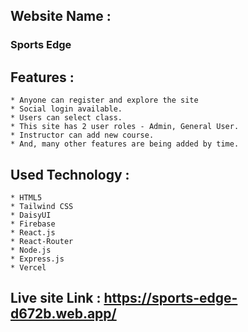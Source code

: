 ## Website Name : 
### Sports Edge

## Features : 
    * Anyone can register and explore the site 
    * Social login available.
    * Users can select class.
    * This site has 2 user roles - Admin, General User.
    * Instructor can add new course.
    * And, many other features are being added by time.

## Used Technology : 
    * HTML5
    * Tailwind CSS
    * DaisyUI
    * Firebase
    * React.js
    * React-Router
    * Node.js
    * Express.js
    * Vercel

## Live site Link : https://sports-edge-d672b.web.app/